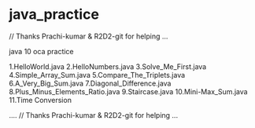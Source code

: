 # java_practice
// Thanks Prachi-kumar & R2D2-git for helping ... 


java  10 oca
 practice 



1.HelloWorld.java
2.HelloNumbers.java
3.Solve_Me_First.java
4.Simple_Array_Sum.java
5.Compare_The_Triplets.java
6.A_Very_Big_Sum.java
7.Diagonal_Difference.java
8.Plus_Minus_Elements_Ratio.java
9.Staircase.java
10.Mini-Max_Sum.java
11.Time Conversion
   


....
// Thanks Prachi-kumar & R2D2-git for helping ... 
